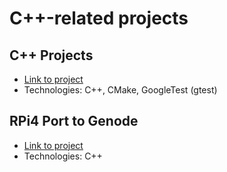 # C++-related projects

## C++ Projects

- [Link to project](https://github.com/lulu98/cpp_projects)
- Technologies: C++, CMake, GoogleTest (gtest)

## RPi4 Port to Genode

- [Link to project](https://github.com/lulu98/genode/tree/20.11-rpi4)
- Technologies: C++

